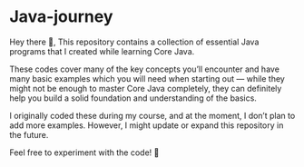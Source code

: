 # Java-journey

Hey there 👋,
This repository contains a collection of essential Java programs that I created while learning Core Java.

These codes cover many of the key concepts you’ll encounter and have many basic examples which you will need when starting out — while they might not be enough to master Core Java completely, they can definitely help you build a solid foundation and understanding of the basics.

I originally coded these during my course, and at the moment, I don’t plan to add more examples. However, I might update or expand this repository in the future.

Feel free to experiment with the code! 🚀
